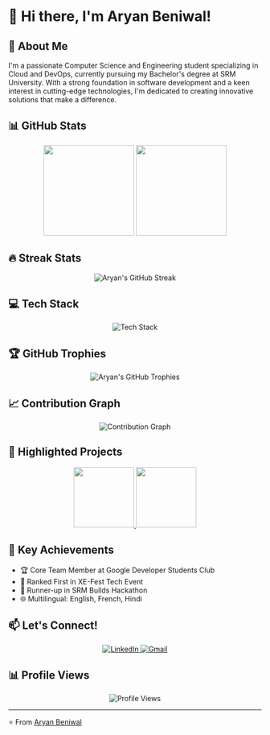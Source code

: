 # 👋 Hi there, I'm Aryan Beniwal!

## 🚀 About Me

I'm a passionate Computer Science and Engineering student specializing in Cloud and DevOps, currently pursuing my Bachelor's degree at SRM University. With a strong foundation in software development and a keen interest in cutting-edge technologies, I'm dedicated to creating innovative solutions that make a difference.

## 📊 GitHub Stats

<div align="center">
  <img height="180em" src="https://github-readme-stats.vercel.app/api?username=aryanbeni&show_icons=true&theme=radical&include_all_commits=true&count_private=true"/>
  <img height="180em" src="https://github-readme-stats.vercel.app/api/top-langs/?username=aryanbeni&layout=compact&langs_count=7&theme=radical"/>
</div>

## 🔥 Streak Stats

<div align="center">
  <img src="https://github-readme-streak-stats.herokuapp.com/?user=aryanbeni&theme=radical" alt="Aryan's GitHub Streak"/>
</div>

## 💻 Tech Stack

<div align="center">
  <img src="https://skillicons.dev/icons?i=flutter,java,javascript,aws,docker,kubernetes,git,linux,jenkins" alt="Tech Stack"/>
</div>

## 🏆 GitHub Trophies

<div align="center">
  <img src="https://github-profile-trophy.vercel.app/?username=aryanbeni&theme=radical&column=7&margin-w=15&margin-h=15" alt="Aryan's GitHub Trophies"/>
</div>

## 📈 Contribution Graph

<div align="center">
  <img src="https://github-readme-activity-graph.vercel.app/graph?username=aryanbeni&theme=react-dark" alt="Contribution Graph"/>
</div>

## 🚀 Highlighted Projects

<div align="center">
  <a href="https://github.com/aryanbeni/virtual-assistant">
    <img height="120em" src="https://github-readme-stats.vercel.app/api/pin/?username=aryanbeni&repo=virtual-assistant&theme=radical" />
  </a>
  <a href="https://github.com/aryanbeni/movie-recommendation-platform">
    <img height="120em" src="https://github-readme-stats.vercel.app/api/pin/?username=aryanbeni&repo=movie-recommendation-platform&theme=radical" />
  </a>
</div>

## 🌟 Key Achievements

- 🏆 Core Team Member at Google Developer Students Club
- 🥇 Ranked First in XE-Fest Tech Event
- 🥈 Runner-up in SRM Builds Hackathon
- 🌐 Multilingual: English, French, Hindi

## 📫 Let's Connect!

<div align="center">
  <a href="https://linkedin.com/in/aryanbeni" target="_blank">
    <img src="https://img.shields.io/badge/LinkedIn-0077B5?style=for-the-badge&logo=linkedin&logoColor=white" alt="LinkedIn"/>
  </a>
  <a href="mailto:aryanbeni06@gmail.com">
    <img src="https://img.shields.io/badge/Gmail-D14836?style=for-the-badge&logo=gmail&logoColor=white" alt="Gmail"/>
  </a>
</div>

## 📊 Profile Views

<div align="center">
  <img src="https://komarev.com/ghpvc/?username=aryanbeni&color=blueviolet&style=flat-square" alt="Profile Views"/>
</div>

---

⭐️ From [Aryan Beniwal](https://github.com/aryanbeni)
